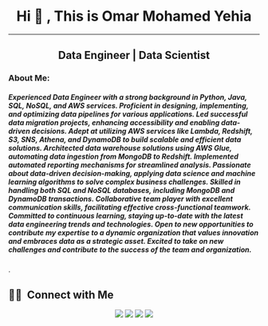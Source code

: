   # <div align="center"> Hi 👋 , This is Omar Mohamed Yehia
_________________________________________________________________________________________________________________________________________________________________________
 ## <div align="center"> Data Engineer | Data Scientist 

### About Me:
##### Experienced Data Engineer with a strong background in Python, Java, SQL, NoSQL, and AWS services. Proficient in designing, implementing, and optimizing data pipelines for various applications. Led successful data migration projects, enhancing accessibility and enabling data-driven decisions. Adept at utilizing AWS services like Lambda, Redshift, S3, SNS, Athena, and DynamoDB to build scalable and efficient data solutions. Architected data warehouse solutions using AWS Glue, automating data ingestion from MongoDB to Redshift. Implemented automated reporting mechanisms for streamlined analysis. Passionate about data-driven decision-making, applying data science and machine learning algorithms to solve complex business challenges. Skilled in handling both SQL and NoSQL databases, including MongoDB and DynamoDB transactions. Collaborative team player with excellent communication skills, facilitating effective cross-functional teamwork. Committed to continuous learning, staying up-to-date with the latest data engineering trends and technologies. Open to new opportunities to contribute my expertise to a dynamic organization that values innovation and embraces data as a strategic asset. Excited to take on new challenges and contribute to the success of the team and organization.
.
  
## 🤝🏻 &nbsp;Connect with Me
<p align="center">
<a href="https://www.kaggle.com/omarmohamedyehia"><img src="https://img.shields.io/badge/-Omar-0077B5?style=flat&logo=kaggle&logoColor=white"/></a>
<a href="https://www.linkedin.com/in/omar-mohamed-yehia-70744a117/"><img src="https://img.shields.io/badge/-Omar M.yehia-0077B5?style=flat&logo=Linkedin&logoColor=white"/></a>
<a href="mailto:omaryehia012@gmail.com"><img src="https://img.shields.io/badge/-omaryehia012@gmail.com-D14836?style=flat&logo=Gmail&logoColor=white"/></a>
<a href="https://www.facebook.com/profile.php?id=100004263499303"><img src="https://img.shields.io/badge/-@omaryehia-1877F2?style=flat&logo=Facebook&logoColor=white"/></a>  
                                                    
                                                     
